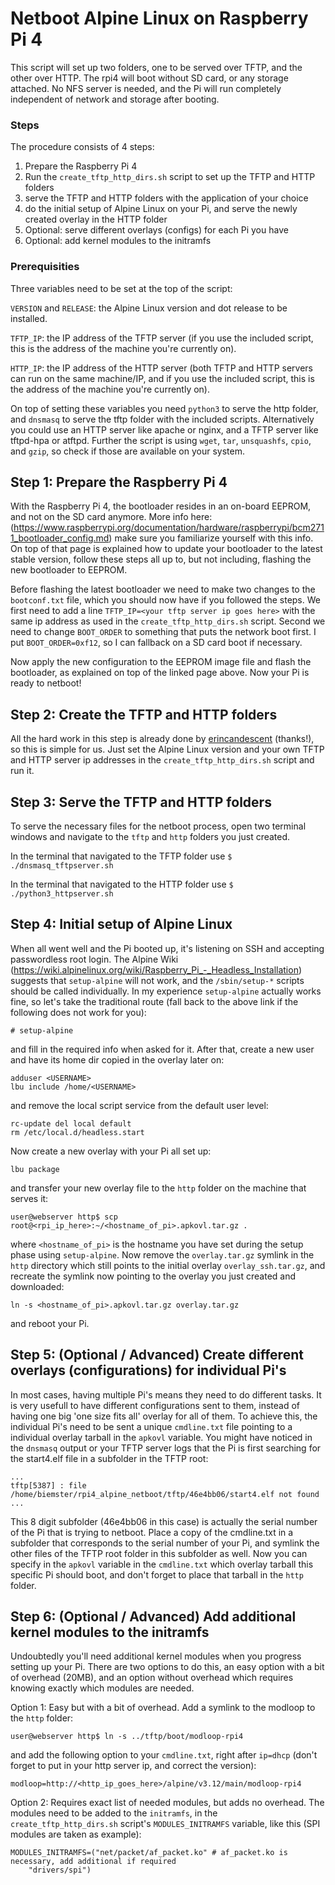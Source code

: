 # Netboot Alpine Linux on Raspberry Pi 4
This script will set up two folders, one to be served over TFTP, and the other over HTTP. The rpi4 will boot without SD card, or any storage attached.
No NFS server is needed, and the Pi will run completely independent of network and storage after booting.

### Steps
The procedure consists of 4 steps:
1. Prepare the Raspberry Pi 4
2. Run the `create_tftp_http_dirs.sh` script to set up the TFTP and HTTP folders
3. serve the TFTP and HTTP folders with the application of your choice
4. do the initial setup of Alpine Linux on your Pi, and serve the newly created overlay in the HTTP folder
5. Optional: serve different overlays (configs) for each Pi you have
6. Optional: add kernel modules to the initramfs

### Prerequisities
Three variables need to be set at the top of the script:

`VERSION` and `RELEASE`: the Alpine Linux version and dot release to be installed.

`TFTP_IP`: the IP address of the TFTP server (if you use the included script, this is the address of the machine you're currently on).

`HTTP_IP`: the IP address of the HTTP server (both TFTP and HTTP servers can run on the same machine/IP,
and if you use the included script, this is the address of the machine you're currently on).

On top of setting these variables you need `python3` to serve the http folder, and `dnsmasq` to serve the tftp folder with the included scripts.
Alternatively you could use an HTTP server like apache or nginx, and a TFTP server like tftpd-hpa or atftpd.
Further the script is using `wget`, `tar`, `unsquashfs`, `cpio`, and `gzip`, so check if those are available on your system.


## Step 1: Prepare the Raspberry Pi 4
With the Raspberry Pi 4, the bootloader resides in an on-board EEPROM, and not on the SD card anymore. More info here:
(https://www.raspberrypi.org/documentation/hardware/raspberrypi/bcm2711_bootloader_config.md)
make sure you familiarize yourself with this info. On top of that page is explained how to update your bootloader to the latest stable
version, follow these steps all up to, but not including, flashing the new bootloader to EEPROM.

Before flashing the latest bootloader we need to make two changes to the `bootconf.txt` file, which you should now have if you followed the steps.
We first need to add a line `TFTP_IP=<your tftp server ip goes here>` with the same ip address as used in the `create_tftp_http_dirs.sh` script.
Second we need to change `BOOT_ORDER` to something that puts the network boot first. I put `BOOT_ORDER=0xf12`, so I can fallback on a SD card boot if necessary.

Now apply the new configuration to the EEPROM image file and flash the bootloader, as explained on top of the linked page above. Now your Pi is ready to netboot!


## Step 2: Create the TFTP and HTTP folders
All the hard work in this step is already done by [erincandescent](https://gist.github.com/erincandescent/c3266fc3cbb7fe21be0ab1def7adbc48) (thanks!),
so this is simple for us. Just set the Alpine Linux version and your own TFTP and HTTP server ip addresses in the `create_tftp_http_dirs.sh` script and run it.


## Step 3: Serve the TFTP and HTTP folders
To serve the necessary files for the netboot process, open two terminal windows and navigate to the `tftp` and `http` folders you just created.

In the terminal that navigated to the TFTP folder use `$ ./dnsmasq_tftpserver.sh`

In the terminal that navigated to the HTTP folder use `$ ./python3_httpserver.sh`


## Step 4: Initial setup of Alpine Linux
When all went well and the Pi booted up, it's listening on SSH and accepting passwordless root login. The Alpine Wiki
(https://wiki.alpinelinux.org/wiki/Raspberry_Pi_-_Headless_Installation)
suggests that `setup-alpine` will not work, and the `/sbin/setup-*` scripts should be called individually. In my experience `setup-alpine` actually
works fine, so let's take the traditional route (fall back to the above link if the following does not work for you):

`# setup-alpine`

and fill in the required info when asked for it. After that, create a new user and have its home dir copied in the overlay later on:

```
adduser <USERNAME>
lbu include /home/<USERNAME>
```

and remove the local script service from the default user level:

```
rc-update del local default
rm /etc/local.d/headless.start
```

Now create a new overlay with your Pi all set up:

`lbu package`

and transfer your new overlay file to the `http` folder on the machine that serves it:

`user@webserver http$ scp root@<rpi_ip_here>:~/<hostname_of_pi>.apkovl.tar.gz .`

where `<hostname_of_pi>` is the hostname you have set during the setup phase using `setup-alpine`. Now remove the `overlay.tar.gz` symlink in the `http` directory
which still points to the initial overlay `overlay_ssh.tar.gz`, and recreate the symlink now pointing to the overlay you just created and downloaded:

`ln -s <hostname_of_pi>.apkovl.tar.gz overlay.tar.gz`

and reboot your Pi.


## Step 5: (Optional / Advanced) Create different overlays (configurations) for individual Pi's
In most cases, having multiple Pi's means they need to do different tasks. It is very usefull to have different configurations sent to them,
instead of having one big 'one size fits all' overlay for all of them.
To achieve this, the individual Pi's need to be sent a unique `cmdline.txt` file pointing to a individual overlay tarball in the `apkovl` variable.
You might have noticed in the `dnsmasq` output or your TFTP server logs that the Pi is first searching for the start4.elf file in a subfolder
in the TFTP root:

```
...
tftp[5387] : file /home/biemster/rpi4_alpine_netboot/tftp/46e4bb06/start4.elf not found
...
```

This 8 digit subfolder (46e4bb06 in this case) is actually the serial number of the Pi that is trying to netboot.
Place a copy of the cmdline.txt in a subfolder that corresponds to the serial number of your Pi, and symlink the other
files of the TFTP root folder in this subfolder as well. Now you can specify in the `apkovl` variable in the `cmdline.txt`
which overlay tarball this specific Pi should boot, and don't forget to place that tarball in the `http` folder.


## Step 6: (Optional / Advanced) Add additional kernel modules to the initramfs
Undoubtedly you'll need additional kernel modules when you progress setting up your Pi. There are two options to do this, an easy option
with a bit of overhead (20MB), and an option without overhead which requires knowing exactly which modules are needed.

Option 1: Easy but with a bit of overhead. Add a symlink to the modloop to the `http` folder:
```
user@webserver http$ ln -s ../tftp/boot/modloop-rpi4
```
and add the following option to your `cmdline.txt`, right after `ip=dhcp` (don't forget to put in your http server ip, and correct the version):
```
modloop=http://<http_ip_goes_here>/alpine/v3.12/main/modloop-rpi4
```

Option 2: Requires exact list of needed modules, but adds no overhead. The modules need to be added to the `initramfs`,
in the `create_tftp_http_dirs.sh` script's `MODULES_INITRAMFS` variable, like this (SPI modules are taken as example):
```
MODULES_INITRAMFS=("net/packet/af_packet.ko" # af_packet.ko is necessary, add additional if required
	"drivers/spi")
```
